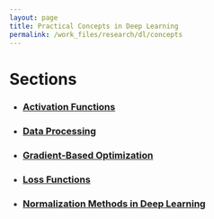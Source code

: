 ```yaml
---
layout: page
title: Practical Concepts in Deep Learning
permalink: /work_files/research/dl/concepts
---
```


# Sections

* ### [Activation Functions](/work_files/research/dl/concepts/activation_funcs)  

* ### [Data Processing](/work_files/dl/concepts/data_proc)  

* ### [Gradient-Based Optimization](/work_files/research/dl/concepts/grad_opt)  

* ### [Loss Functions](/work_files/research/dl/concepts/loss_funcs)  

* ### [Normalization Methods in Deep Learning](/work_files/research/dl/concepts/norm_methods)  